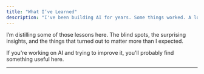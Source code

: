 ```yaml
---
title: "What I’ve Learned"
description: "I've been building AI for years. Some things worked. A lot didn’t."
---
```


I’m distilling some of those lessons here. The blind spots, the surprising insights, and the things that turned out to matter more than I expected.

If you're working on AI and trying to improve it, you'll probably find something useful here.

---
